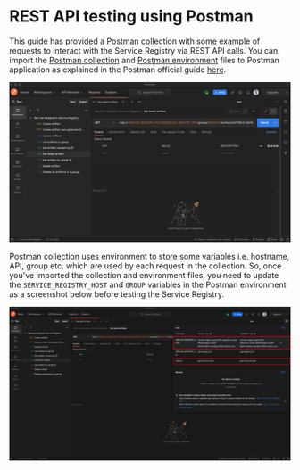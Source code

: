 # REST API testing using Postman

This guide has provided a [Postman](https://www.postman.com/) collection with some example of requests to interact with the Service Registry via REST API calls. You can import the [Postman collection](../../postman/service-registry.postman_collection.json) and [Postman environment](../../postman/service-registry.test.postman_environment.json) files to Postman application as explained in the Postman official guide [here](https://learning.postman.com/docs/getting-started/importing-and-exporting-data/).

![Postman](../../images/postman-1.png)

Postman collection uses environment to store some variables i.e. hostname, API, group etc. which are used by each request in the collection. So, once you've imported the collection and environment files, you need to update the `SERVICE_REGISTRY_HOST` and `GROUP` variables in the Postman environment as a screenshot below before testing the Service Registry.

![Postman](../../images/postman-2.png)
